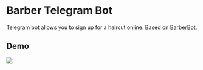 # Barber Telegram Bot
Telegram bot allows you to sign up for a haircut online.
Based on [BarberBot](https://github.com/ili444/BarberBot).

## Demo
![](https://github.com/ili444/CoffeeBot/edit/master/demo.gif)
